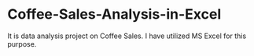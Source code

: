 # Coffee-Sales-Analysis-in-Excel
It is data analysis project on Coffee Sales. I have utilized MS Excel for this purpose.
